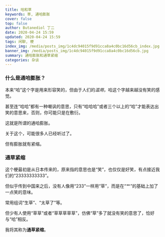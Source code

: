 ```yaml
---
title: 哈和草
keywords: 草, 通哈膨胀
cover: false
top: false
author: Butanediol 丁二
date: 2020-04-24 15:59
updated: 2020-04-24 15:59
tags: 闲聊, 梗
index_img: /media/posts_img/1c4dc94015f9d91cca8a4c0bc16d56cb_index.jpg
banner_img: /media/posts_img/1c4dc94015f9d91cca8a4c0bc16d56cb.jpg
summary: 通哈膨胀和通草紧缩
categories: 杂谈
---
```


### 什么是通哈膨胀？

本来“哈”这个字是用来形容笑的，但由于人们的*滥用*，哈这个字越来越没有笑的感觉。

甚至连“哈哈”都有一种嘲讽的意思，只有“哈哈哈”或者三个以上的“哈”才能表达出笑的意思来，否则，你可能只是在敷衍。

这就是所谓的通哈膨胀。

关于这个，可能很多人已经听过了。

但有膨胀就有紧缩。

### 通草紧缩

这个梗最初是从日本传来的，原来指的意思也是“笑”，也仅仅是好笑，有点接近我们的“23333333333”。

但似乎传到中国来之后，没有人像用“233”一样用“草”，而是在“艹”的基础上加了一点笑的意味。

常用组词“生草”、“太草了”等。

但少有人使用“草草”或者“草草草草草”，仿佛“草”多了就没有笑的意思了，恰好与“哈”相反。

我将其称为**通草紧缩**。

